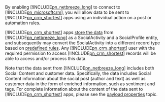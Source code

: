 By enabling [!INCLUDE[pn_netbreeze_long](pn-social-engagement-long.md)] to connect to [!INCLUDE[pn_microsoftcrm](pn-microsoftcrm.md)], you will allow data to be sent to [!INCLUDE[pn_crm_shortest](pn-crm-shortest.md)] apps using an individual action on a post or automation rules.

 [!INCLUDE[pn_crm_shortest](pn-crm-shortest.md)] apps [store the data](https://go.microsoft.com/fwlink/p/?linkid=867082) from [!INCLUDE[pn_netbreeze_long](pn-social-engagement-long.md)] as a SocialActivity and a SocialProfile entity, and subsequently may convert the SocialActivity into a different record type based on [predefined rules](https://go.microsoft.com/fwlink/p/?LinkID=624394). Any [!INCLUDE[pn_crm_shortest](pn-crm-shortest.md)] user with the required permission to access [!INCLUDE[pn_crm_shortest](pn-crm-shortest.md)] records will be able to access and/or process this data.

 Note that the data sent from [!INCLUDE[pn_netbreeze_long](pn-social-engagement-long.md)] includes both Social Content and customer data. Specifically, the data includes Social Content information about the social post (author and text) as well as customer data in the form of enriched information, such as sentiment and tags. For complete information about the content of the data sent to [!INCLUDE[pn_crm_shortest](pn-crm-shortest.md)] apps, please see the [payload properties](https://go.microsoft.com/fwlink/p/?LinkID=799094) topic.